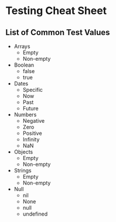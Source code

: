# Testing Cheat Sheet


## List of Common Test Values

* Arrays
  - Empty
  - Non-empty
* Boolean
  - false
  - true
* Dates
  - Specific
  - Now
  - Past
  - Future
* Numbers
  - Negative
  - Zero
  - Positive
  - Infinity
  - NaN
* Objects
  - Empty
  - Non-empty
* Strings
  - Empty
  - Non-empty
* Null
  - nil
  - None
  - null
  - undefined

